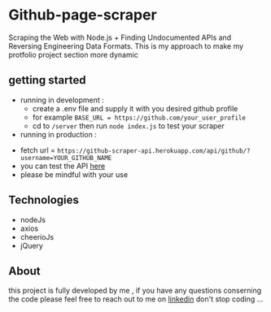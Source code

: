 # Github-page-scraper 
Scraping the Web with Node.js + Finding Undocumented APIs and Reversing Engineering Data Formats.
This is my approach to make my protfolio project section more dynamic 
## getting started
* running in development :
  - create a .env file and supply it with you desired github profile 
  - for example `BASE_URL = https://github.com/your_user_profile`
  - cd to `/server` then run `node index.js` to test your scraper 
* running in production : 
 - fetch url = `https://github-scraper-api.herokuapp.com/api/github/?username=YOUR_GITHUB_NAME` 
  - you can test the API [here](https://github-scraper-api.herokuapp.com/)
  - please be mindful with your use 
## Technologies 
- nodeJs
- axios
- cheerioJs
- jQuery
## About 
this project is fully developed by me , if you have any questions conserning the code please feel free to reach out to me on [linkedin](https://www.linkedin.com/in/mohamed-aziz-laouiti/) 
don't stop coding ...
